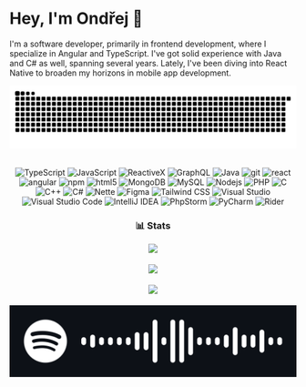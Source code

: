 # Hey, I'm Ondřej 👋

I'm a software developer, primarily in frontend development, where I specialize in Angular and TypeScript. I've got solid experience with Java and C# as well, spanning several years. Lately, I've been diving into React Native to broaden my horizons in mobile app development.

<div align="center">
    <a href=#><img src="https://raw.githubusercontent.com/bulondra/bulondra/master/contributions.svg#gh-dark-mode-only"></a>
    <br />
    <br />
    <p>
        <img alt="TypeScript" src="https://img.shields.io/badge/-TypeScript-007ACC?style=flat-square&logo=typescript&logoColor=white" />
        <img alt="JavaScript" src="https://img.shields.io/badge/-JavaScript-F7DF1E?style=flat-square&logo=javascript&logoColor=black" />
        <img alt="ReactiveX" src="https://img.shields.io/badge/-RxJs-B7178C?style=flat-square&logo=reactivex&logoColor=white" />
        <img alt="GraphQL" src="https://img.shields.io/badge/-GraphQL-E10098?style=flat-square&logo=graphql&logoColor=white" />
        <img alt="Java" src="https://img.shields.io/badge/-Java-F9A03C?style=flat-square&logo=java&logoColor=white" />
        <img alt="git" src="https://img.shields.io/badge/-Git-F05032?style=flat-square&logo=git&logoColor=white" />
        <img alt="react" src="https://img.shields.io/badge/-React-61DAFB?style=flat-square&logo=react&logoColor=black" />
        <img alt="angular" src="https://img.shields.io/badge/-Angular-DD0031?style=flat-square&logo=angular&logoColor=white" />
        <img alt="npm" src="https://img.shields.io/badge/-NPM-CB3837?style=flat-square&logo=npm&logoColor=white" />
        <img alt="html5" src="https://img.shields.io/badge/-HTML5-E34F26?style=flat-square&logo=html5&logoColor=white" />
        <img alt="MongoDB" src="https://img.shields.io/badge/-MongoDB-13aa52?style=flat-square&logo=mongodb&logoColor=white" />
        <img alt="MySQL" src="https://img.shields.io/badge/-MySQL-4479A1?style=flat-square&logo=mysql&logoColor=white" />
        <img alt="Nodejs" src="https://img.shields.io/badge/-Nodejs-43853d?style=flat-square&logo=Node.js&logoColor=white" />
        <img alt="PHP" src="https://img.shields.io/badge/-PHP-777BB4?style=flat-square&logo=PHP&logoColor=white" />
        <img alt="C" src="https://img.shields.io/badge/-C-A8B9CC?style=flat-square&logo=c&logoColor=black" />
        <img alt="C++" src="https://img.shields.io/badge/-C++-00599C?style=flat-square&logo=cplusplus&logoColor=white" />
        <img alt="C#" src="https://img.shields.io/badge/-C%23-239120?style=flat-square&logo=csharp&logoColor=white" />
        <img alt="Nette" src="https://img.shields.io/badge/-Nette-3484D2?style=flat-square&logo=nette&logoColor=white" />
        <img alt="Figma" src="https://img.shields.io/badge/-Figma-F24E1E?style=flat-square&logo=figma&logoColor=white" />
        <img alt="Tailwind CSS" src="https://img.shields.io/badge/-Tailwind CSS-06B6D4?style=flat-square&logo=tailwindcss&logoColor=white" />
        <img alt="Visual Studio" src="https://img.shields.io/badge/-Visual Studio-5C2D91?style=flat-square&logo=visualstudio&logoColor=white" />
        <img alt="Visual Studio Code" src="https://img.shields.io/badge/-Visual Studio Code-007ACC?style=flat-square&logo=visualstudiocode&logoColor=white" />
        <img alt="IntelliJ IDEA" src="https://img.shields.io/badge/-IntelliJ IDEA-000000?style=flat-square&logo=intellijidea&logoColor=white" />
        <img alt="PhpStorm" src="https://img.shields.io/badge/-PhpStorm-000000?style=flat-square&logo=phpstorm&logoColor=white" />
        <img alt="PyCharm" src="https://img.shields.io/badge/-PyCharm-000000?style=flat-square&logo=pycharm&logoColor=white" />
        <img alt="Rider" src="https://img.shields.io/badge/-Rider-000000?style=flat-square&logo=rider&logoColor=white" />
    </p>
    <h3 align="center">
        📊 Stats
    </h3>
    <img src="https://github-readme-stats.vercel.app/api?username=bulondra&show_icons=true&hide_border=false&theme=aura">
    <br/>
    <br/>
    <img src="https://github-readme-streak-stats.herokuapp.com/?user=bulondra&theme=aura&hide_border=false">
    <br/>
    <br/>
    <img src="https://github-readme-stats.vercel.app/api/top-langs/?username=bulondra&langs_count=5&hide=Makefile&theme=aura&card_width=445px">
    <br />
    <br />
    <img src="https://raw.githubusercontent.com/bulondra/bulondra/main/icons/spotify.svg">
</div>
